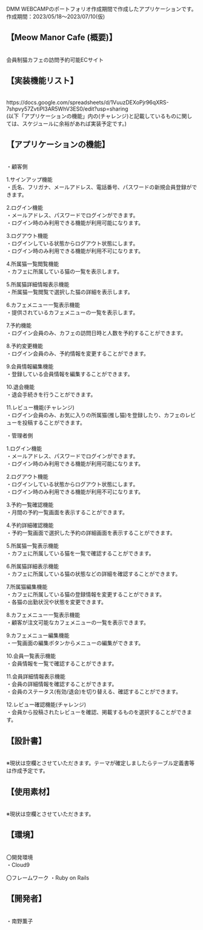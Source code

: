 
DMM WEBCAMPのポートフォリオ作成期間で作成したアプリケーションです。
作成期間：2023/05/18〜2023/07/10(仮)


<h2>【Meow Manor Cafe (概要)】</h2><br>
会員制猫カフェの訪問予約可能ECサイト


<h2>【実装機能リスト】</h2><br>
https://docs.google.com/spreadsheets/d/1VuuzDEXoPjr96qXRS-7shpvy57ZvtiPl3AR5WhV3ES0/edit?usp=sharing<br>
(以下「アプリケーションの機能」内の(チャレンジ)と記載しているものに関しては、スケジュールに余裕があれば実装予定です。)


<h2>【アプリケーションの機能】</h2><br>
<storng>・顧客側</storng>

1.サインアップ機能<br>
・氏名、フリガナ、メールアドレス、電話番号、パスワードの新規会員登録ができます。

2.ログイン機能<br>
・メールアドレス、パスワードでログインができます。<br>
・ログイン時のみ利用できる機能が利用可能になります。

3.ログアウト機能<br>
・ログインしている状態からログアウト状態にします。<br>
・ログイン時のみ利用できる機能が利用不可になります。

4.所属猫一覧閲覧機能<br>
・カフェに所属している猫の一覧を表示します。

5.所属猫詳細情報表示機能<br>
・所属猫一覧閲覧で選択した猫の詳細を表示します。

6.カフェメニュー一覧表示機能<br>
・提供されているカフェメニューの一覧を表示します。

7.予約機能<br>
・ログイン会員のみ、カフェの訪問日時と人数を予約することができます。

8.予約変更機能<br>
・ログイン会員のみ、予約情報を変更することができます。

9.会員情報編集機能<br>
・登録している会員情報を編集することができます。

10.退会機能<br>
・退会手続きを行うことができます。

11.レビュー機能(チャレンジ)<br>
・ログイン会員のみ、お気に入りの所属猫(推し猫)を登録したり、カフェのレビューを投稿することができます。


<storng>・管理者側</storng>

1.ログイン機能<br>
・メールアドレス、パスワードでログインができます。<br>
・ログイン時のみ利用できる機能が利用可能になります。

2.ログアウト機能<br>
・ログインしている状態からログアウト状態にします。<br>
・ログイン時のみ利用できる機能が利用不可になります。

3.予約一覧確認機能<br>
・月間の予約一覧画面を表示することができます。

4.予約詳細確認機能<br>
・予約一覧画面で選択した予約の詳細画面を表示することができます。

5.所属猫一覧表示機能<br>
・カフェに所属している猫を一覧で確認することができます。

6.所属猫詳細表示機能<br>
・カフェに所属している猫の状態などの詳細を確認することができます。

7.所属猫編集機能<br>
・カフェに所属している猫の登録情報を変更することができます。<br>
・各猫の出勤状況や状態を変更できます。

8.カフェメニュー一覧表示機能<br>
・顧客が注文可能なカフェメニューの一覧を表示できます。

9.カフェメニュー編集機能<br>
・一覧画面の編集ボタンからメニューの編集ができます。

10.会員一覧表示機能<br>
・会員情報を一覧で確認することができます。

11.会員詳細情報表示機能<br>
・会員の詳細情報を確認することができます。<br>
・会員のステータス(有効/退会)を切り替える、確認することができます。

12.レビュー確認機能(チャレンジ)<br>
・会員から投稿されたレビューを確認、掲載するものを選択することができます。<br>


<h2>【設計書】</h2><br>
※現状は空欄とさせていただきます。テーマが確定しましたらテーブル定義書等は作成予定です。

<h2>【使用素材】</h2><br>
※現状は空欄とさせていただきます。


<h2>【環境】</h2><br>
 <storng>〇開発環境</storng><br>
・Cloud9

 <storng>〇フレームワーク</storng>
・Ruby on Rails


<h2>【開発者】</h2><br>
・南野薫子



<!--#README-->

<!--This README would normally document whatever steps are necessary to get the-->
<!--application up and running.-->

<!--Things you may want to cover:-->

<!--* Ruby version-->

<!--* System dependencies-->

<!--* Configuration-->

<!--* Database creation-->

<!--* Database initialization-->

<!--* How to run the test suite-->

<!--* Services (job queues, cache servers, search engines, etc.)-->

<!--* Deployment instructions-->

<!--* ...-->
